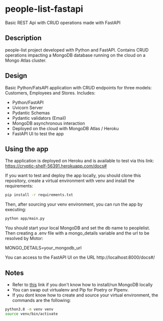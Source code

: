 # people-list-fastapi
Basic REST Api with CRUD operations made with FastAPI

## Description
people-list project developed with Python and FastAPI. Contains CRUD operations impacting a MongoDB database running on the cloud on a Mongo Atlas cluster.

## Design
Basic Python/FatsAPI application with CRUD endpoints for three models: Customers, Employees and Stores.
Includes:
- Python/FastAPI
- Uvicorn Server
- Pydantic Schemas
- Pydantic validators (Email)
- MongoDB asynchronous interaction
- Deployed on the cloud with MongoDB Atlas / Heroku
- FastAPI UI to test the app

## Using the app
The application is deployed on Heroku and is available to test via this link: https://cryptic-shelf-56391.herokuapp.com/docs#

If you want to test and deploy the app locally, you should clone this repository, create a virtual environment with venv and install the requirements:
```bash
pip install -r requirements.txt
```

Then, after sourcing your venv environment, you can run the app by executing:
```bash
python app/main.py
```

You should start your local MongoDB and set the db name to peoplelist. Then creating a .env file with a mongo_details variable and the url to be resolved by Motor:

MONGO_DETAILS=your_mongodb_url

You can access to the FastAPI UI on the URL http://localhost:8000/docs#/

## Notes
- Refer to [this](https://docs.mongodb.com/manual/installation/) link if you don't know how to install/run MongoDB locally
- You can swap out virtualenv and Pip for Poetry or Pipenv.
- If you dont know how to create and source your virtual environment, the commands are the following:
```bash
python3.8 -m venv venv
source venv/bin/activate
```

